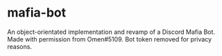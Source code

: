 # mafia-bot

An object-orientated implementation and revamp of a Discord Mafia Bot. Made with permission from Omen#5109.
Bot token removed for privacy reasons.
